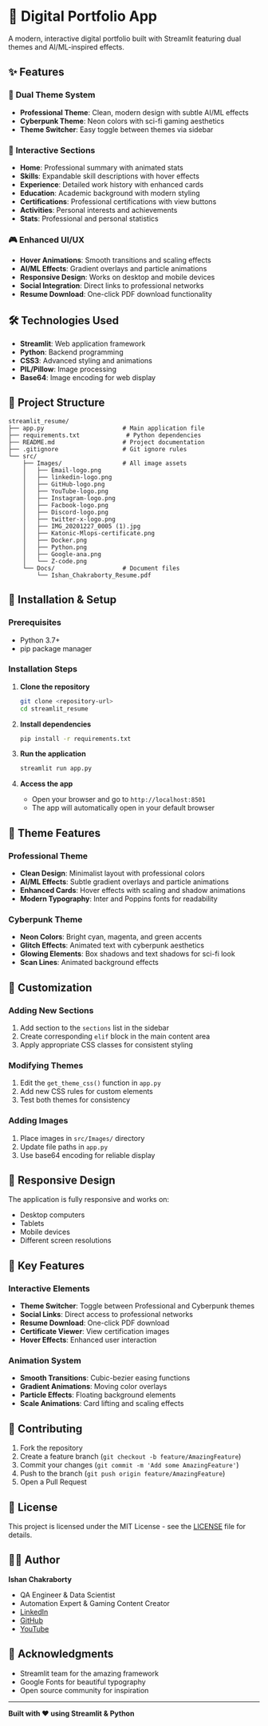 # 🚀 Digital Portfolio App

A modern, interactive digital portfolio built with Streamlit featuring dual themes and AI/ML-inspired effects.

## ✨ Features

### 🎨 **Dual Theme System**
- **Professional Theme**: Clean, modern design with subtle AI/ML effects
- **Cyberpunk Theme**: Neon colors with sci-fi gaming aesthetics
- **Theme Switcher**: Easy toggle between themes via sidebar

### 🎯 **Interactive Sections**
- **Home**: Professional summary with animated stats
- **Skills**: Expandable skill descriptions with hover effects
- **Experience**: Detailed work history with enhanced cards
- **Education**: Academic background with modern styling
- **Certifications**: Professional certifications with view buttons
- **Activities**: Personal interests and achievements
- **Stats**: Professional and personal statistics

### 🎮 **Enhanced UI/UX**
- **Hover Animations**: Smooth transitions and scaling effects
- **AI/ML Effects**: Gradient overlays and particle animations
- **Responsive Design**: Works on desktop and mobile devices
- **Social Integration**: Direct links to professional networks
- **Resume Download**: One-click PDF download functionality

## 🛠️ Technologies Used

- **Streamlit**: Web application framework
- **Python**: Backend programming
- **CSS3**: Advanced styling and animations
- **PIL/Pillow**: Image processing
- **Base64**: Image encoding for web display

## 📁 Project Structure

```
streamlit_resume/
├── app.py                      # Main application file
├── requirements.txt             # Python dependencies
├── README.md                   # Project documentation
├── .gitignore                  # Git ignore rules
└── src/
    ├── Images/                 # All image assets
    │   ├── Email-logo.png
    │   ├── linkedin-logo.png
    │   ├── GitHub-logo.png
    │   ├── YouTube-logo.png
    │   ├── Instagram-logo.png
    │   ├── Facbook-logo.png
    │   ├── Discord-logo.png
    │   ├── twitter-x-logo.png
    │   ├── IMG_20201227_0005 (1).jpg
    │   ├── Katonic-Mlops-certificate.png
    │   ├── Docker.png
    │   ├── Python.png
    │   ├── Google-ana.png
    │   └── Z-code.png
    └── Docs/                   # Document files
        └── Ishan_Chakraborty_Resume.pdf
```

## 🚀 Installation & Setup

### Prerequisites
- Python 3.7+
- pip package manager

### Installation Steps

1. **Clone the repository**
   ```bash
   git clone <repository-url>
   cd streamlit_resume
   ```

2. **Install dependencies**
   ```bash
   pip install -r requirements.txt
   ```

3. **Run the application**
   ```bash
   streamlit run app.py
   ```

4. **Access the app**
   - Open your browser and go to `http://localhost:8501`
   - The app will automatically open in your default browser

## 🎨 Theme Features

### Professional Theme
- **Clean Design**: Minimalist layout with professional colors
- **AI/ML Effects**: Subtle gradient overlays and particle animations
- **Enhanced Cards**: Hover effects with scaling and shadow animations
- **Modern Typography**: Inter and Poppins fonts for readability

### Cyberpunk Theme
- **Neon Colors**: Bright cyan, magenta, and green accents
- **Glitch Effects**: Animated text with cyberpunk aesthetics
- **Glowing Elements**: Box shadows and text shadows for sci-fi look
- **Scan Lines**: Animated background effects

## 🔧 Customization

### Adding New Sections
1. Add section to the `sections` list in the sidebar
2. Create corresponding `elif` block in the main content area
3. Apply appropriate CSS classes for consistent styling

### Modifying Themes
1. Edit the `get_theme_css()` function in `app.py`
2. Add new CSS rules for custom elements
3. Test both themes for consistency

### Adding Images
1. Place images in `src/Images/` directory
2. Update file paths in `app.py`
3. Use base64 encoding for reliable display

## 📱 Responsive Design

The application is fully responsive and works on:
- Desktop computers
- Tablets
- Mobile devices
- Different screen resolutions

## 🎯 Key Features

### Interactive Elements
- **Theme Switcher**: Toggle between Professional and Cyberpunk themes
- **Social Links**: Direct access to professional networks
- **Resume Download**: One-click PDF download
- **Certificate Viewer**: View certification images
- **Hover Effects**: Enhanced user interaction

### Animation System
- **Smooth Transitions**: Cubic-bezier easing functions
- **Gradient Animations**: Moving color overlays
- **Particle Effects**: Floating background elements
- **Scale Animations**: Card lifting and scaling effects

## 🤝 Contributing

1. Fork the repository
2. Create a feature branch (`git checkout -b feature/AmazingFeature`)
3. Commit your changes (`git commit -m 'Add some AmazingFeature'`)
4. Push to the branch (`git push origin feature/AmazingFeature`)
5. Open a Pull Request

## 📄 License

This project is licensed under the MIT License - see the [LICENSE](LICENSE) file for details.

## 👨‍💻 Author

**Ishan Chakraborty**
- QA Engineer & Data Scientist
- Automation Expert & Gaming Content Creator
- [LinkedIn](https://www.linkedin.com/in/ishan-chakraborty-0085571a1/)
- [GitHub](https://github.com/IshanChakrabortyYT)
- [YouTube](https://youtube.com/@ishangaming96)

## 🙏 Acknowledgments

- Streamlit team for the amazing framework
- Google Fonts for beautiful typography
- Open source community for inspiration

---

**Built with ❤️ using Streamlit & Python**
